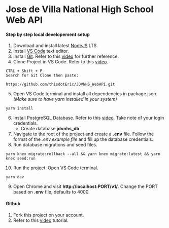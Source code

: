 # Jose de Villa National High School Web API

#### Step by step local developement setup

1. Download and install latest [NodeJS](https://nodejs.org/en/download/) LTS.
2. Install [VS Code](https://code.visualstudio.com/download) text editor.
3. Install [Git](https://git-scm.com/downloads). Refer to this [video](https://m.youtube.com/watch?v=QqP7YZlZEOo) for further reference.
4. Clone Project in VS Code. Refer to this [video](https://m.youtube.com/watch?v=pVQCJ6sY8AQ).

```
CTRL + Shift + P
Search for Git Clone then paste:

https://github.com/thisdotEric/JDVNHS_WebAPI.git
```

5. Open VS Code terminal and install all dependencies in package.json. *(Make sure to have yarn installed in your system)*

```
yarn install
```

6.  Install PostgreSQL Database. Refer to this [video](https://m.youtube.com/watch?v=BLH3s5eTL4Y&t=438s). Take note of your login credentials.
    - Create database **jdvnhs_db**
7.  Navigate to the root of the project and create a **.env** file. Follow the format of the _.env.example file_ and fill up the database credentials.
8.  Run database migrations and seed files. 

```
yarn knex migrate:rollback --all && yarn knex migrate:latest && yarn knex seed:run
```

10.  Run the project. Open VS Code terminal.

```
yarn dev
```

9. Open Chrome and visit **http://localhost:PORT/v1/**. Change the PORT based on **.env** file, defaults to 4000.

#### Github

1. Fork this project on your account.
2. Refer to this [video](https://m.youtube.com/watch?v=_NrSWLQsDL4&t=15s) tutorial.
